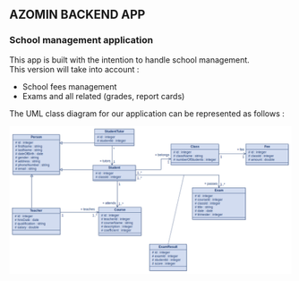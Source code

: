 ## AZOMIN BACKEND APP
### School management application

This app is built with the intention to handle school management. <br>
This version will take into account :
- School fees management
- Exams and all related (grades, report cards) 

The UML class diagram for our application can be represented as follows : <br>

![AZOMIN UML Class Diagram](app/models/uml/azomin_uml_class_diagram.png)
